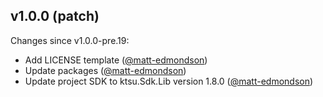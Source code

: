 ## v1.0.0 (patch)

Changes since v1.0.0-pre.19:

- Add LICENSE template ([@matt-edmondson](https://github.com/matt-edmondson))
- Update packages ([@matt-edmondson](https://github.com/matt-edmondson))
- Update project SDK to ktsu.Sdk.Lib version 1.8.0 ([@matt-edmondson](https://github.com/matt-edmondson))



